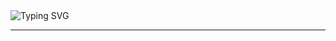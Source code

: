 <img style={{padding:20px}} src="https://readme-typing-svg.demolab.com?font=Fira+Code&pause=1000&width=620&lines=Hello%2C+I'm+Ibrahim+Abdallah+%2C+Welcome+To+My+Profile+!;I+am+an+aspiring+++Frontend+Developer;Always+learning+new+things" alt="Typing SVG" />

<hr>
